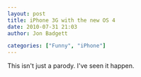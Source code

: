 ```yaml
---
layout: post
title: iPhone 3G with the new OS 4
date: 2010-07-31 21:03
author: Jon Badgett

categories: ["Funny", "iPhone"]
---
```

This isn't just a parody. I've seen it happen.<br /><object width="480" height="385"><param name="movie" value="http://www.youtube.com/v/Pdk2cJpSXLg?fs=1&amp;hl=en_US"></param><param name="allowFullScreen" value="true"></param><param name="allowscriptaccess" value="always"></param><embed src="http://www.youtube.com/v/Pdk2cJpSXLg?fs=1&amp;hl=en_US" type="application/x-shockwave-flash" allowscriptaccess="always" allowfullscreen="true" width="480" height="385"></embed></object>
